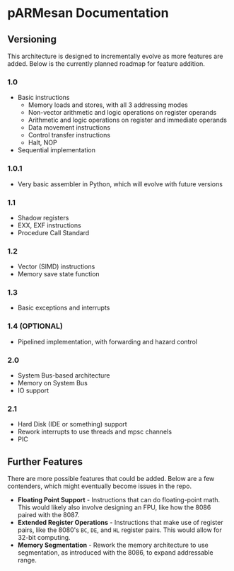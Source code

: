 # pARMesan Documentation

## Versioning

This architecture is designed to incrementally evolve as more features are added. Below is the currently planned roadmap for feature addition. 

### 1.0
- Basic instructions
  - Memory loads and stores, with all 3 addressing modes
  - Non-vector arithmetic and logic operations on register operands
  - Arithmetic and logic operations on register and immediate operands
  - Data movement instructions
  - Control transfer instructions
  - Halt, NOP
- Sequential implementation
### 1.0.1
- Very basic assembler in Python, which will evolve with future versions
### 1.1
- Shadow registers
- EXX, EXF instructions
- Procedure Call Standard
### 1.2
- Vector (SIMD) instructions
- Memory save state function
### 1.3
- Basic exceptions and interrupts
### 1.4 (OPTIONAL)
- Pipelined implementation, with forwarding and hazard control
### 2.0
- System Bus-based architecture
- Memory on System Bus
- IO support
### 2.1
- Hard Disk (IDE or something) support
- Rework interrupts to use threads and mpsc channels
- PIC

## Further Features

There are more possible features that could be added. Below are a few contenders, which might eventually become issues in the repo.
- **Floating Point Support** - Instructions that can do floating-point math. This would likely also involve designing an FPU, like how the 8086 paired with the 8087.
- **Extended Register Operations** - Instructions that make use of register pairs, like the 8080's `BC`, `DE`, and `HL` register pairs. This would allow for 32-bit computing.
- **Memory Segmentation** - Rework the memory architecture to use segmentation, as introduced with the 8086, to expand addressable range. 